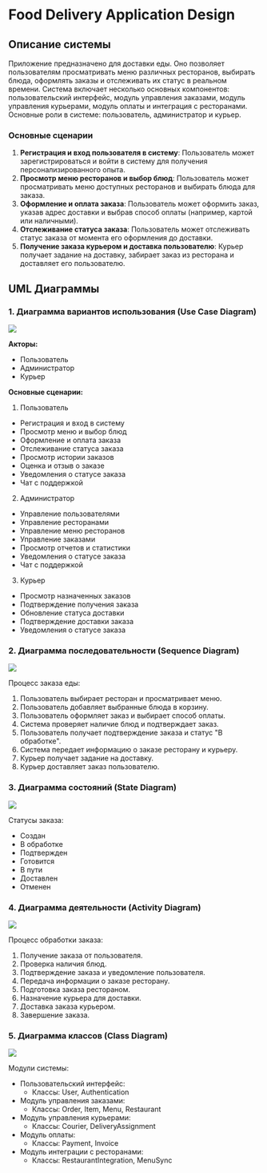 # Food Delivery Application Design

## Описание системы

Приложение предназначено для доставки еды. Оно позволяет пользователям просматривать меню различных ресторанов, выбирать блюда, оформлять заказы и отслеживать их статус в реальном времени. Система включает несколько основных компонентов: пользовательский интерфейс, модуль управления заказами, модуль управления курьерами, модуль оплаты и интеграция с ресторанами. Основные роли в системе: пользователь, администратор и курьер.

### Основные сценарии

1. **Регистрация и вход пользователя в систему**: Пользователь может зарегистрироваться и войти в систему для получения персонализированного опыта.
2. **Просмотр меню ресторанов и выбор блюд**: Пользователь может просматривать меню доступных ресторанов и выбирать блюда для заказа.
3. **Оформление и оплата заказа**: Пользователь может оформить заказ, указав адрес доставки и выбрав способ оплаты (например, картой или наличными).
4. **Отслеживание статуса заказа**: Пользователь может отслеживать статус заказа от момента его оформления до доставки.
5. **Получение заказа курьером и доставка пользователю**: Курьер получает задание на доставку, забирает заказ из ресторана и доставляет его пользователю.

## UML Диаграммы

### 1. Диаграмма вариантов использования (Use Case Diagram)
![](use_case2.drawio.png)

**Акторы:**
- Пользователь
- Администратор
- Курьер

**Основные сценарии:**
1. Пользователь
- Регистрация и вход в систему
- Просмотр меню и выбор блюд
- Оформление и оплата заказа
- Отслеживание статуса заказа
- Просмотр истории заказов
- Оценка и отзыв о заказе
- Уведомления о статусе заказа
- Чат с поддержкой
2. Администратор
- Управление пользователями
- Управление ресторанами
- Управление меню ресторанов
- Управление заказами
- Просмотр отчетов и статистики
- Уведомления о статусе заказа
- Чат с поддержкой
3. Курьер
- Просмотр назначенных заказов
- Подтверждение получения заказа
- Обновление статуса доставки
- Подтверждение доставки заказа
- Уведомления о статусе заказа
### 2. Диаграмма последовательности (Sequence Diagram)
![](SequencDiagram.drawio(1).png)

Процесс заказа еды:
1. Пользователь выбирает ресторан и просматривает меню.
2. Пользователь добавляет выбранные блюда в корзину.
3. Пользователь оформляет заказ и выбирает способ оплаты.
4. Система проверяет наличие блюд и подтверждает заказ.
5. Пользователь получает подтверждение заказа и статус "В обработке".
6. Система передает информацию о заказе ресторану и курьеру.
7. Курьер получает задание на доставку.
8. Курьер доставляет заказ пользователю.

### 3. Диаграмма состояний (State Diagram)
![](StateDiagram.png)

Статусы заказа:
- Создан
- В обработке
- Подтвержден
- Готовится
- В пути
- Доставлен
- Отменен

### 4. Диаграмма деятельности (Activity Diagram)
![](ActivityDiagram.png)

Процесс обработки заказа:
1. Получение заказа от пользователя.
2. Проверка наличия блюд.
3. Подтверждение заказа и уведомление пользователя.
4. Передача информации о заказе ресторану.
5. Подготовка заказа рестораном.
6. Назначение курьера для доставки.
7. Доставка заказа курьером.
8. Завершение заказа.

### 5. Диаграмма классов (Class Diagram)
![](ClassDiagram.drawio(1).png)

Модули системы:
- Пользовательский интерфейс:
  - Классы: User, Authentication
- Модуль управления заказами:
  - Классы: Order, Item, Menu, Restaurant
- Модуль управления курьерами:
  - Классы: Courier, DeliveryAssignment
- Модуль оплаты:
  - Классы: Payment, Invoice
- Модуль интеграции с ресторанами:
  - Классы: RestaurantIntegration, MenuSync
